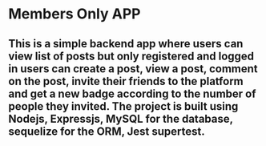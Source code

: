 # Members Only APP

## This is a simple backend app where users can view list of posts but only registered and logged in users can create a post, view a post, comment on the post, invite their friends to the platform and get a new badge according to the number of people they invited. The project is built using Nodejs, Expressjs, MySQL for the database, sequelize for the ORM, Jest supertest.